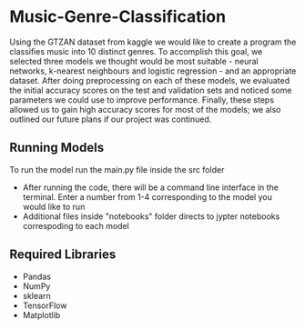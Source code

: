 # Music-Genre-Classification

Using the GTZAN dataset from kaggle we would like to create a program the classifies music into 10 distinct genres. To accomplish this goal, we selected three models we thought would be most suitable - neural networks, k-nearest neighbours and logistic regression - and an appropriate dataset. After doing preprocessing on each of these models, we evaluated the initial accuracy scores on the test and validation sets and noticed some parameters we could use to improve performance. Finally, these steps allowed us to gain high accuracy scores for most of the models; we also outlined our future plans if our project was continued.


## Running Models 
To run the model run the main.py file inside the src folder
  * After running the code, there will be a command line interface in the terminal. Enter a number from 1-4 corresponding to the model you would like to run
  * Additional files inside "notebooks" folder directs to jypter notebooks correspoding to each model 

## Required Libraries 

 * Pandas
 * NumPy
 * sklearn
 * TensorFlow
 * Matplotlib
